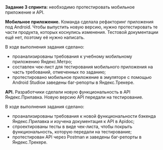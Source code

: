 **Задание 3 спринта:** необходимо протестировать мобильное приложение и API.

**Мобильное приложение.** Команда сделала рефакторинг приложения под Android. Чтобы выпустить новую версию, нужно протестировать те части продукта, которых коснулись изменения. Тестовой документации ещё нет, поэтому её нужно написать.

В ходе выполнения задания сделано:
- проанализированы требования к учебному мобильному приложению Яндекс.Метро;
- составлен чек-лист для тестирования мобильного приложения на часть требований, отмеченных по заданию;
- протестировано мобильное приложение в эмуляторе с помощью Android Studioи заведены баг-репорты в Яндекс.Трекере.

**API.** Разработчики сделали новую функциональность в API Яндекс.Прилавка. Новую версию API передали на тестирование.

В ходе выполнения задания сделано:
- проанализированы требования к новой функциональности бэкенда Яндекс.Прилавка и изучена документация к API в Apidoc;
- спроектированы тесты в виде чек-листа, чтобы покрыть функциональность, которую передали на тестирование;
- протестирован API через Postman и заведены баг-репорты в Яндекс.Трекере.
